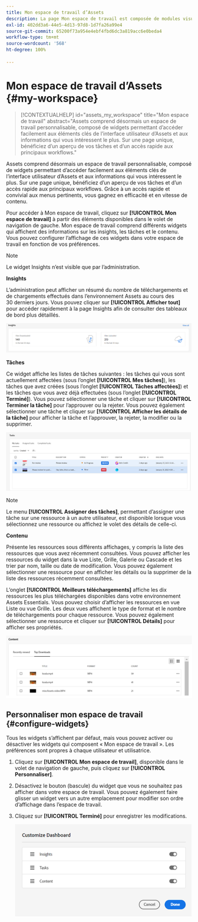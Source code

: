 ```yaml
---
title: Mon espace de travail d’Assets
description: La page Mon espace de travail est composée de modules visuels personnalisables permettant d’accéder facilement aux éléments clés de l’interface utilisateur d’Assets et aux informations les plus pertinentes pour l’utilisateur et l’utilisatrice.
exl-id: 402dd3a6-44e5-4d13-97d8-1d7fa26a99e4
source-git-commit: 65200f73a954e4ebf4fbd6dc3a819acc6e0beda4
workflow-type: tm+mt
source-wordcount: '568'
ht-degree: 100%

---
```


# Mon espace de travail d’Assets {#my-workspace}

>[!CONTEXTUALHELP]
>id="assets_my_workspace"
>title="Mon espace de travail"
>abstract="Assets comprend désormais un espace de travail personnalisable, composé de widgets permettant d’accéder facilement aux éléments clés de l’interface utilisateur d’Assets et aux informations qui vous intéressent le plus. Sur une page unique, bénéficiez d’un aperçu de vos tâches et d’un accès rapide aux principaux workflows."

Assets comprend désormais un espace de travail personnalisable, composé de widgets permettant d’accéder facilement aux éléments clés de l’interface utilisateur d’Assets et aux informations qui vous intéressent le plus. Sur une page unique, bénéficiez d’un aperçu de vos tâches et d’un accès rapide aux principaux workflows. Grâce à un accès rapide et convivial aux menus pertinents, vous gagnez en efficacité et en vitesse de contenu.

Pour accéder à Mon espace de travail, cliquez sur **[!UICONTROL Mon espace de travail]** à partir des éléments disponibles dans le volet de navigation de gauche. Mon espace de travail comprend différents widgets qui affichent des informations sur les insights, les tâches et le contenu. Vous pouvez configurer l’affichage de ces widgets dans votre espace de travail en fonction de vos préférences.

>[!NOTE]
>
>Le widget Insights n’est visible que par l’administration.

<!--

**New features coming soon**

Highlights upcoming features for Assets.

![New features coming soon in Workspace](assets/new-features.png)

-->

**Insights**

L’administration peut afficher un résumé du nombre de téléchargements et de chargements effectués dans l’environnement Assets au cours des 30 derniers jours. Vous pouvez cliquer sur **[!UICONTROL Afficher tout]** pour accéder rapidement à la page Insights afin de consulter des tableaux de bord plus détaillés.

![Insights dans l’espace de travail](assets/insights.png)

**Tâches**

Ce widget affiche les listes de tâches suivantes : les tâches qui vous sont actuellement affectées (sous l’onglet **[!UICONTROL Mes tâches]**), les tâches que avez créées (sous l’onglet **[!UICONTROL Tâches affectées]**) et les tâches que vous avez déjà effectuées (sous l’onglet **[!UICONTROL Terminé]**). Vous pouvez sélectionner une tâche et cliquer sur **[!UICONTROL Terminer la tâche]** pour l’approuver ou la rejeter. Vous pouvez également sélectionner une tâche et cliquer sur **[!UICONTROL Afficher les détails de la tâche]** pour afficher la tâche et l’approuver, la rejeter, la modifier ou la supprimer.

![Tâches dans l’espace de travail](assets/tasks-workspace.png)

>[!NOTE]
>
> Le menu **[!UICONTROL Assigner des tâches]**, permettant d’assigner une tâche sur une ressource à un autre utilisateur, est disponible lorsque vous sélectionnez une ressource ou affichez le volet des détails de celle-ci.

**Contenu**

Présente les ressources sous différents affichages, y compris la liste des ressources que vous avez récemment consultées. Vous pouvez afficher les ressources du widget dans la vue Liste, Grille, Galerie ou Cascade et les trier par nom, taille ou date de modification. Vous pouvez également sélectionner une ressource pour en afficher les détails ou la supprimer de la liste des ressources récemment consultées.

L’onglet **[!UICONTROL Meilleurs téléchargements]** affiche les dix ressources les plus téléchargées disponibles dans votre environnement Assets Essentials. Vous pouvez choisir d’afficher les ressources en vue Liste ou vue Grille. Les deux vues affichent le type de format et le nombre de téléchargements pour chaque ressource. Vous pouvez également sélectionner une ressource et cliquer sur **[!UICONTROL Détails]** pour afficher ses propriétés.

![Widget Contenu dans l’espace de travail](assets/workspace-content.png)

## Personnaliser mon espace de travail {#configure-widgets}

Tous les widgets s’affichent par défaut, mais vous pouvez activer ou désactiver les widgets qui composent « Mon espace de travail ». Les préférences sont propres à chaque utilisateur et utilisatrice.

1. Cliquez sur **[!UICONTROL Mon espace de travail]**, disponible dans le volet de navigation de gauche, puis cliquez sur **[!UICONTROL Personnaliser]**.

1. Désactivez le bouton (bascule) du widget que vous ne souhaitez pas afficher dans votre espace de travail. Vous pouvez également faire glisser un widget vers un autre emplacement pour modifier son ordre d’affichage dans l’espace de travail.

1. Cliquez sur **[!UICONTROL Terminé]** pour enregistrer les modifications.

   ![Personnaliser les widgets dans l’espace de travail](assets/customize-workspace.png)
